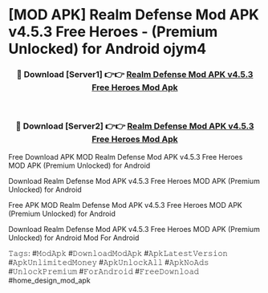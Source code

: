# [MOD APK] Realm Defense Mod APK v4.5.3 Free Heroes - (Premium Unlocked) for Android ojym4



<div align="center">
<h3>🔴 Download [Server1] 👉👉 <a href="https://momento.my/?title=Realm_Defense_Mod_APK_v4.5.3_Free_Heroes">Realm Defense Mod APK v4.5.3 Free Heroes Mod Apk</a></h3><br>

<h3>🔴 Download [Server2] 👉👉 <a href="https://momento.my/?title=Realm_Defense_Mod_APK_v4.5.3_Free_Heroes">Realm Defense Mod APK v4.5.3 Free Heroes Mod Apk</a></h3>
</div>



Free Download APK MOD Realm Defense Mod APK v4.5.3 Free Heroes MOD APK (Premium Unlocked) for Android

Download Realm Defense Mod APK v4.5.3 Free Heroes MOD APK (Premium Unlocked) for Android

Free APK MOD Realm Defense Mod APK v4.5.3 Free Heroes MOD APK (Premium Unlocked) for Android

Download Realm Defense Mod APK v4.5.3 Free Heroes MOD APK (Premium Unlocked) for Android Mod For Android

𝚃𝚊𝚐𝚜: #𝙼𝚘𝚍𝙰𝚙𝚔 #𝙳𝚘𝚠𝚗𝚕𝚘𝚊𝚍𝙼𝚘𝚍𝙰𝚙𝚔 #𝙰𝚙𝚔𝙻𝚊𝚝𝚎𝚜𝚝𝚅𝚎𝚛𝚜𝚒𝚘𝚗 #𝙰𝚙𝚔𝚄𝚗𝚕𝚒𝚖𝚒𝚝𝚎𝚍𝙼𝚘𝚗𝚎𝚢 #𝙰𝚙𝚔𝚄𝚗𝚕𝚘𝚌𝚔𝙰𝚕𝚕 #𝙰𝚙𝚔𝙽𝚘𝙰𝚍𝚜 #𝚄𝚗𝚕𝚘𝚌𝚔𝙿𝚛𝚎𝚖𝚒𝚞𝚖 #𝙵𝚘𝚛𝙰𝚗𝚍𝚛𝚘𝚒𝚍 #𝙵𝚛𝚎𝚎𝙳𝚘𝚠𝚗𝚕𝚘𝚊𝚍 #home_design_mod_apk

